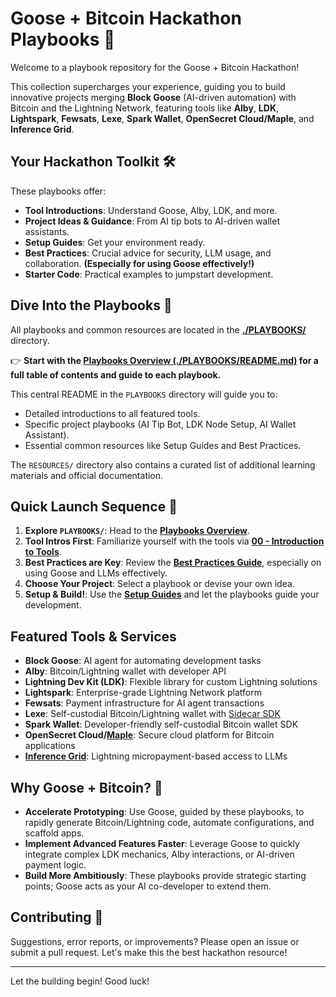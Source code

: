 # Goose + Bitcoin Hackathon Playbooks 🚀

Welcome to a playbook repository for the Goose + Bitcoin Hackathon!

This collection supercharges your experience, guiding you to build innovative projects merging **Block Goose** (AI-driven automation) with Bitcoin and the Lightning Network, featuring tools like **Alby**, **LDK**, **Lightspark**, **Fewsats**, **Lexe**, **Spark Wallet**, **OpenSecret Cloud/Maple**, and **Inference Grid**.

## Your Hackathon Toolkit 🛠️

These playbooks offer:
*   **Tool Introductions**: Understand Goose, Alby, LDK, and more.
*   **Project Ideas & Guidance**: From AI tip bots to AI-driven wallet assistants.
*   **Setup Guides**: Get your environment ready.
*   **Best Practices**: Crucial advice for security, LLM usage, and collaboration. **(Especially for using Goose effectively!)**
*   **Starter Code**: Practical examples to jumpstart development.

## Dive Into the Playbooks 🧭

All playbooks and common resources are located in the **[./PLAYBOOKS/](./PLAYBOOKS/)** directory.

👉 **Start with the [Playbooks Overview (./PLAYBOOKS/README.md)](./PLAYBOOKS/README.md) for a full table of contents and guide to each playbook.**

This central README in the `PLAYBOOKS` directory will guide you to:
*   Detailed introductions to all featured tools.
*   Specific project playbooks (AI Tip Bot, LDK Node Setup, AI Wallet Assistant).
*   Essential common resources like Setup Guides and Best Practices.

The `RESOURCES/` directory also contains a curated list of additional learning materials and official documentation.

## Quick Launch Sequence 🏁

1.  **Explore `PLAYBOOKS/`**: Head to the **[Playbooks Overview](./PLAYBOOKS/README.md)**.
2.  **Tool Intros First**: Familiarize yourself with the tools via **[00 - Introduction to Tools](./PLAYBOOKS/00-Introduction-to-Tools/README.md)**.
3.  **Best Practices are Key**: Review the **[Best Practices Guide](./PLAYBOOKS/COMMON/Best-Practices.md)**, especially on using Goose and LLMs effectively.
4.  **Choose Your Project**: Select a playbook or devise your own idea.
5.  **Setup & Build!**: Use the **[Setup Guides](./PLAYBOOKS/COMMON/Setup-Guides/)** and let the playbooks guide your development.

## Featured Tools & Services

* **Block Goose**: AI agent for automating development tasks
* **Alby**: Bitcoin/Lightning wallet with developer API
* **Lightning Dev Kit (LDK)**: Flexible library for custom Lightning solutions
* **Lightspark**: Enterprise-grade Lightning Network platform
* **Fewsats**: Payment infrastructure for AI agent transactions
* **Lexe**: Self-custodial Bitcoin/Lightning wallet with [Sidecar SDK](https://github.com/lexe-app/lexe-sidecar-sdk)
* **Spark Wallet**: Developer-friendly self-custodial Bitcoin wallet SDK
* **OpenSecret Cloud/[Maple](https://github.com/OpenSecretCloud/Maple)**: Secure cloud platform for Bitcoin applications
* **[Inference Grid](https://www.inferencegrid.ai/)**: Lightning micropayment-based access to LLMs

## Why Goose + Bitcoin? 🤔

*   **Accelerate Prototyping**: Use Goose, guided by these playbooks, to rapidly generate Bitcoin/Lightning code, automate configurations, and scaffold apps.
*   **Implement Advanced Features Faster**: Leverage Goose to quickly integrate complex LDK mechanics, Alby interactions, or AI-driven payment logic.
*   **Build More Ambitiously**: These playbooks provide strategic starting points; Goose acts as your AI co-developer to extend them.

## Contributing 🤝

Suggestions, error reports, or improvements? Please open an issue or submit a pull request. Let's make this the best hackathon resource!

---

Let the building begin! Good luck!